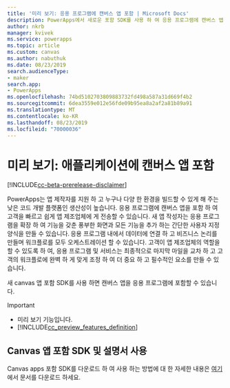 ```yaml
---
title: '미리 보기: 응용 프로그램에 캔버스 앱 포함 | Microsoft Docs'
description: PowerApps에서 새로운 포함 SDK를 사용 하 여 응용 프로그램에 캔버스 앱 포함
author: nkrb
manager: kvivek
ms.service: powerapps
ms.topic: article
ms.custom: canvas
ms.author: nabuthuk
ms.date: 08/23/2019
search.audienceType:
- maker
search.app:
- PowerApps
ms.openlocfilehash: 74bd5102703809883732fd498a587a31d669f4b2
ms.sourcegitcommit: 6dea3559e012e56fde09b95ea8a2af2a81b89a91
ms.translationtype: MT
ms.contentlocale: ko-KR
ms.lasthandoff: 08/23/2019
ms.locfileid: "70000036"
---
```

# <a name="preview-embed-canvas-apps-in-your-applications"></a>미리 보기: 애플리케이션에 캔버스 앱 포함

[!INCLUDE[cc-beta-prerelease-disclaimer](../../includes/cc-beta-prerelease-disclaimer.md)]

PowerApps는 앱 제작자를 지원 하 고 누구나 다양 한 환경을 빌드할 수 있게 해 주는 낮은 코드 개발 플랫폼인 생산성이 높습니다. 응용 프로그램에 캔버스 앱을 포함 하 여 고객을 빠르고 쉽게 앱 제조업체에 게 전송할 수 있습니다. 새 앱 작성자는 응용 프로그램을 확장 하 여 기능을 갖춘 풍부한 화면과 모든 기능을 추가 하는 간단한 사용자 지정 양식을 만들 수 있습니다. 응용 프로그램 내에서 데이터에 연결 하 고 비즈니스 논리를 만들며 워크플로를 모두 오케스트레이션 할 수 있습니다. 고객이 앱 제조업체의 역할을 할 수 있도록 하 여, 응용 프로그램 및 서비스는 최종적으로 마지막 마일을 교차 하 고 고객의 워크플로에 완벽 하 게 맞게 조정 하 여 더 중요 하 고 필수적인 요소를 만들 수 있습니다.

새 canvas 앱 포함 SDK를 사용 하면 캔버스 앱을 응용 프로그램에 포함할 수 있습니다. 

> [!IMPORTANT]
> - 미리 보기 기능입니다.
> - [!INCLUDE[cc_preview_features_definition](../../includes/cc-preview-features-definition.md)] 

## <a name="using-the-canvas-apps-embedding-sdk-and-documentation"></a>Canvas 앱 포함 SDK 및 설명서 사용

Canvas apps 포함 SDK를 다운로드 하 여 사용 하는 방법에 대 한 자세한 내용은 [여기](https://download.microsoft.com/download/e/6/0/e605470b-c6f4-461c-92e7-936091bf7e3c/CanvasApps-Embedding-SDK-PublicPreview.pdf)에서 문서를 다운로드 하세요.



